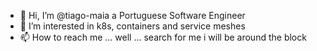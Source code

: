 - 👋 Hi, I’m @tiago-maia a Portuguese Software Engineer
- 👀 I’m interested in k8s, containers and service meshes
- 📫 How to reach me ... well ... search for me i will be around the block
